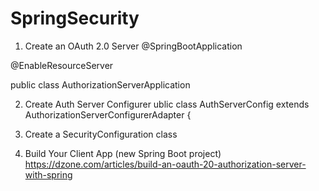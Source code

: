 # SpringSecurity

1. Create an OAuth 2.0 Server
@SpringBootApplication

@EnableResourceServer

public class AuthorizationServerApplication

2. Create Auth Server Configurer
ublic class AuthServerConfig extends AuthorizationServerConfigurerAdapter {
3. Create a SecurityConfiguration class

4. Build Your Client App (new Spring Boot project)
https://dzone.com/articles/build-an-oauth-20-authorization-server-with-spring




